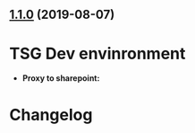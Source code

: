 ## [1.1.0](https://github.com/tomastrajan/angular-ngrx-material-starter/compare/v8.2.0...v8.3.0) (2019-08-07)

# TSG Dev envinronment
- **Proxy to sharepoint:**
# Changelog
